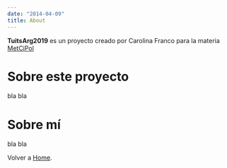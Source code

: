 ```yaml
---
date: "2014-04-09"
title: About
---
```


**TuitsArg2019** es un proyecto creado por Carolina Franco para la materia [MetCiPol](https://tuqmano.github.io/MetodosCiPol/)

# Sobre este proyecto

bla bla

# Sobre mí 

bla bla


Volver a [Home](/).
